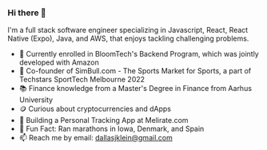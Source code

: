### Hi there 👋

I'm a full stack software engineer specializing in Javascript, React, React Native (Expo), Java, and AWS, that enjoys tackling challenging problems. 

- 🌱 Currently enrolled in BloomTech's Backend Program, which was jointly developed with Amazon
- 🏈 Co-founder of SimBull.com - The Sports Market for Sports, a part of Techstars SportTech Melbourne 2022
- 📚 Finance knowledge from a Master's Degree in Finance from Aarhus University
- 🪙 Curious about cryptocurrencies and dApps
- 🚝 Building a Personal Tracking App at Melirate.com
- 🏃 Fun Fact: Ran marathons in Iowa, Denmark, and Spain
- 📫 Reach me by email: dallasjklein@gmail.com



<!--
**dallaskle/dallaskle** is a ✨ _special_ ✨ repository because its `README.md` (this file) appears on your GitHub profile.

Here are some ideas to get you started:

- 🔭 I’m currently working on ...
- 🌱 I’m currently learning ...
- 👯 I’m looking to collaborate on ...
- 🤔 I’m looking for help with ...
- 💬 Ask me about ...
- 📫 How to reach me: ...
- 😄 Pronouns: ...
- ⚡ Fun fact: ...
-->
